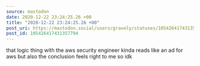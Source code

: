 ```yaml
---
source: mastodon
date: 2020-12-22 23:24:25.26 +00
title: "2020-12-22 23:24:25.26 +00"
post_uri: https://mastodon.social/users/gravely/statuses/105426417431357794
post_id: 105426417431357794
---
```

that logic thing with the aws security engineer kinda reads like an ad for aws but also the conclusion feels right to me so idk


